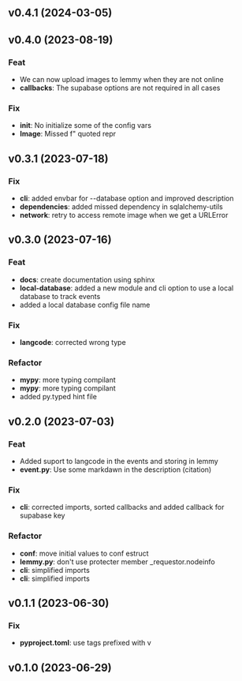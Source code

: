 ## v0.4.1 (2024-03-05)

## v0.4.0 (2023-08-19)

### Feat

- We can now upload images to lemmy when they are not online
- **callbacks**: The supabase options are not required in all cases

### Fix

- **__init__**: No initialize some of the config vars
- **Image**: Missed f" quoted repr

## v0.3.1 (2023-07-18)

### Fix

- **cli**: added envbar for --database option and improved description
- **dependencies**: added missed dependency in sqlalchemy-utils
- **network**: retry to access remote image when we get a URLError

## v0.3.0 (2023-07-16)

### Feat

- **docs**: create documentation using sphinx
- **local-database**: added a new module and cli option to use a local database to track events
- added a local database config file name

### Fix

- **langcode**: corrected wrong type

### Refactor

- **mypy**: more typing compilant
- **mypy**: more typing compilant
- added py.typed hint file

## v0.2.0 (2023-07-03)

### Feat

- Added suport to langcode in the events and storing in lemmy
- **event.py**: Use some markdawn in the description (citation)

### Fix

- **cli**: corrected imports, sorted callbacks and added callback for supabase key

### Refactor

- **conf**: move initial values to conf estruct
- **lemmy.py**: don't use protecter member _requestor.nodeinfo
- **cli**: simplified imports
- **cli**: simplified imports

## v0.1.1 (2023-06-30)

### Fix

- **pyproject.toml**: use tags prefixed with v

## v0.1.0 (2023-06-29)
